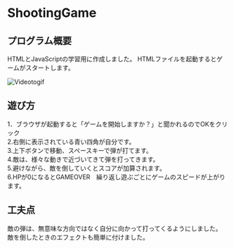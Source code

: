 # ShootingGame

## プログラム概要
HTMLとJavaScriptの学習用に作成しました。
HTMLファイルを起動するとゲームがスタートします。

![Videotogif](https://user-images.githubusercontent.com/79317230/197654789-2ba3c614-c623-4a1b-9acb-4e124f8a19d8.gif)

## 遊び方
1．ブラウザが起動すると「ゲームを開始しますか？」と聞かれるのでOKをクリック  
2.右側に表示されている青い四角が自分です。  
3.上下ボタンで移動、スペースキーで弾が打てます。   
4.敵は、様々な動きで近づいてきて弾を打ってきます。  
5.避けながら、敵を倒していくとスコアが加算されます。  
6.HPが0になるとGAMEOVER　繰り返し遊ぶごとにゲームのスピードが上がります。  

## 工夫点
敵の弾は、無意味な方向ではなく自分に向かって打ってくるようにしました。  
敵を倒したときのエフェクトも簡単に付けました。
